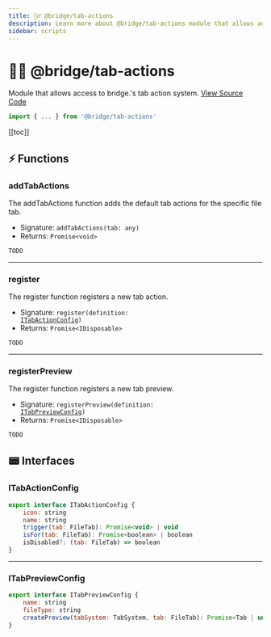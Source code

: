```yaml
---
title: 🏃‍♂️ @bridge/tab-actions
description: Learn more about @bridge/tab-actions module that allows access to bridge.'s tab action system.
sidebar: scripts
---
```


# 🏃‍♂️ @bridge/tab-actions

Module that allows access to bridge.'s tab action system.
[View Source Code](https://github.com/bridge-core/editor/blob/main/src/components/Extensions/Scripts/Modules/TabAction.ts)

```js
import { ... } from '@bridge/tab-actions'
```

[[toc]]

## ⚡ Functions

### addTabActions

The addTabActions function adds the default tab actions for the specific file tab.

- Signature: `addTabActions(tab: any)`
- Returns: `Promise<void>`

```js
TODO
```

---

### register

The register function registers a new tab action.

- Signature: <code>register(definition: <a href="#itabactionconfig">ITabActionConfig</a>)</code>
- Returns: `Promise<IDisposable>`

```js
TODO
```

---

### registerPreview

The register function registers a new tab preview.

- Signature: <code>registerPreview(definition: <a href="#itabpreviewconfig">ITabPreviewConfig</a>)</code>
- Returns: `Promise<IDisposable>`

```js
TODO
```

## 📟 Interfaces

### ITabActionConfig

```js
export interface ITabActionConfig {
	icon: string
	name: string
	trigger(tab: FileTab): Promise<void> | void
	isFor(tab: FileTab): Promise<boolean> | boolean
	isDisabled?: (tab: FileTab) => boolean
}
```

---

### ITabPreviewConfig

```js
export interface ITabPreviewConfig {
	name: string
	fileType: string
	createPreview(tabSystem: TabSystem, tab: FileTab): Promise<Tab | undefined>
}
```